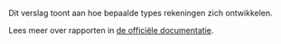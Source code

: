 Dit verslag toont aan hoe bepaalde types rekeningen zich ontwikkelen.

Lees meer over rapporten in [de officiële documentatie](https://firefly-iii.readthedocs.io/en/latest/advanced/reports.html).